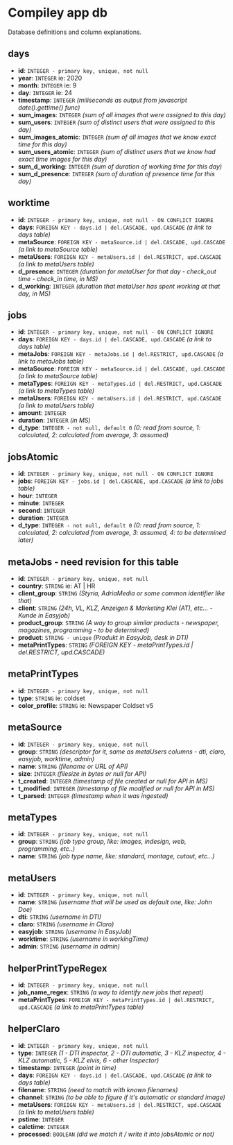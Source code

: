 # Compiley app db

Database definitions and column explanations.

## days
- **id**: `INTEGER - primary key, unique, not null`
- **year**: `INTEGER` ie: 2020
- **month**: `INTEGER` ie: 9
- **day**: `INTEGER` ie: 24
- **timestamp**: `INTEGER` *(miliseconds as output from javascript date().gettime() func)*
- **sum_images**: `INTEGER` *(sum of all images that were assigned to this day)*
- **sum_users**: `INTEGER` *(sum of distinct users that were assigned to this day)*
- **sum_images_atomic**: `INTEGER` *(sum of all images that we know exact time for this day)*
- **sum_users_atomic**: `INTEGER` *(sum of distinct users that we know had exact time images for this day)*
- **sum_d_working**: `INTEGER` *(sum of duration of working time for this day)*
- **sum_d_presence**: `INTEGER` *(sum of duration of presence time for this day)*

## worktime
- **id**: `INTEGER - primary key, unique, not null - ON CONFLICT IGNORE`
- **days**: `FOREIGN KEY - days.id | del.CASCADE, upd.CASCADE` *(a link to days table)*
- **metaSource**: `FOREIGN KEY - metaSource.id | del.CASCADE, upd.CASCADE` *(a link to metaSource table)*
- **metaUsers**: `FOREIGN KEY - metaUsers.id | del.RESTRICT, upd.CASCADE` *(a link to metaUsers table)*
- **d_presence**: `INTEGER` *(duration for metaUser for that day - check_out time - check_in time, in MS)*
- **d_working**: `INTEGER` *(duration that metaUser has spent working at that day, in MS)*

## jobs
- **id**: `INTEGER - primary key, unique, not null - ON CONFLICT IGNORE`
- **days**: `FOREIGN KEY - days.id | del.CASCADE, upd.CASCADE` *(a link to days table)*
- **metaJobs**: `FOREIGN KEY - metaJobs.id | del.RESTRICT, upd.CASCADE` *(a link to metaJobs table)*
- **metaSource**: `FOREIGN KEY - metaSource.id | del.CASCADE, upd.CASCADE` *(a link to metaSource table)*
- **metaTypes**: `FOREIGN KEY - metaTypes.id | del.RESTRICT, upd.CASCADE` *(a link to metaTypes table)*
- **metaUsers**: `FOREIGN KEY - metaUsers.id | del.RESTRICT, upd.CASCADE` *(a link to metaUsers table)*
- **amount**: `INTEGER`
- **duration**: `INTEGER` *(in MS)*
- **d_type**: `INTEGER - not null, default 0` *(0: read from source, 1: calculated, 2: calculated from average, 3: assumed)*

## jobsAtomic
- **id**: `INTEGER - primary key, unique, not null - ON CONFLICT IGNORE`
- **jobs**: `FOREIGN KEY - jobs.id | del.CASCADE, upd.CASCADE` *(a link to jobs table)*
- **hour**: `INTEGER`
- **minute**: `INTEGER`
- **second**: `INTEGER`
- **duration**: `INTEGER`
- **d_type**: `INTEGER - not null, default 0` *(0: read from source, 1: calculated, 2: calculated from average, 3: assumed, 4: to be determined later)*

## metaJobs - need revision for this table
- **id**: `INTEGER - primary key, unique, not null`
- **country**: `STRING` ie: AT | HR
- **client_group**: `STRING` *(Styria, AdriaMedia or some common identifier like that)*
- **client**: `STRING` *(24h, VL, KLZ, Anzeigen & Marketing Klei (AT), etc... - Kunde in Easyjob)*
- **product_group**: `STRING` *(A way to group similar products - newspaper, magazines, programming - to be determined)*
- **product**: `STRING - unique` *(Produkt in EasyJob, desk in DTI)*
- **metaPrintTypes**: `STRING` *(FOREIGN KEY - metaPrintTypes.id | del.RESTRICT, upd.CASCADE)*

## metaPrintTypes
- **id**: `INTEGER - primary key, unique, not null`
- **type**: `STRING` ie: coldset
- **color_profile**: `STRING` ie: Newspaper Coldset v5

## metaSource
- **id**: `INTEGER - primary key, unique, not null`
- **group**: `STRING` *(descriptor for it, same as metaUsers columns - dti, claro, easyjob, worktime, admin)*
- **name**: `STRING` *(filename or URL of API)*
- **size**: `INTEGER` *(filesize in bytes or null for API)*
- **t_created**: `INTEGER` *(timestamp of file created or null for API in MS)*
- **t_modified**: `INTEGER` *(timestamp of file modified or null for API in MS)*
- **t_parsed**: `INTEGER` *(timestamp when it was ingested)*

## metaTypes
- **id**: `INTEGER - primary key, unique, not null`
- **group**: `STRING` *(job type group, like: images, indesign, web, programming, etc..)*
- **name**: `STRING` *(job type name, like: standard, montage, cutout, etc...)*

## metaUsers
- **id**: `INTEGER - primary key, unique, not null`
- **name**: `STRING` *(username that will be used as default one, like: John Doe)*
- **dti**: `STRING` *(username in DTI)*
- **claro**: `STRING` *(username in Claro)*
- **easyjob**: `STRING` *(username in EasyJob)*
- **worktime**: `STRING` *(username in workingTime)*
- **admin**: `STRING` *(username in admin)*

## helperPrintTypeRegex
- **id**: `INTEGER - primary key, unique, not null`
- **job_name_regex**: `STRING` *(a way to identify new jobs that repeat)*
- **metaPrintTypes**: `FOREIGN KEY - metaPrintTypes.id | del.RESTRICT, upd.CASCADE` *(a link to metaPrintTypes table)*

## helperClaro
- **id**: `INTEGER - primary key, unique, not null`
- **type**: `INTEGER` *(1 - DTI inspector, 2 - DTI automatic, 3 - KLZ inspector, 4 - KLZ automatic, 5 - KLZ elvis, 6 - other Inspector)*
- **timestamp**: `INTEGER` *(point in time)*
- **days**: `FOREIGN KEY - days.id | del.CASCADE, upd.CASCADE` *(a link to days table)*
- **filename**: `STRING` *(need to match with known filenames)*
- **channel**: `STRING` *(to be able to figure if it's automatic or standard image)*
- **metaUsers**: `FOREIGN KEY - metaUsers.id | del.RESTRICT, upd.CASCADE` *(a link to metaUsers table)*
- **pstime**: `INTEGER`
- **calctime**: `INTEGER`
- **processed**: `BOOLEAN` *(did we match it / write it into jobsAtomic or not)*